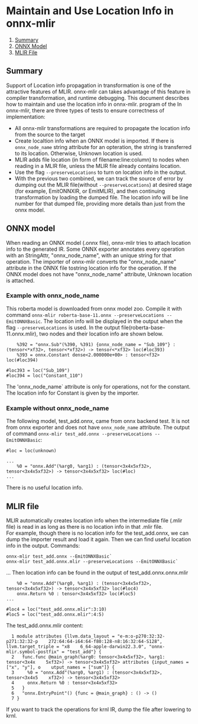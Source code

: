 <!--- SPDX-License-Identifier: Apache-2.0 -->

# Maintain and Use Location Info in onnx-mlir

1. [Summary](#Summary)
2. [ONNX Model](#ONNX-model)
3. [MLIR File](#MLIR-file)

## Summary
Support of Location info propagation in transformation is one of the attractive features of MLIR. onnx-mlir can takes advantage of this feature in compiler transformation, and runtime debugging. This document describes how to maintain and use the location info in onnx-mlir.  program of the In onnx-mlir, there are three types of tests to ensure correctness of implementation:
- All onnx-mlir transformations are required to propagate the location info from the source to the target
- Create localtion info when an ONNX model is imported. If there is `onnx_node_name` string attribute for an opteration, the string is transferred to its location. Otherwise, Unknown location is used.
- MLIR adds file location (in form of filename:line:column) to nodes when reading in a MLIR file, unless the MLIR file already contains location.
- Use the flag `--preserveLocations` to turn on location info in the output.
- With the previous two combined, we can track the source of error by dumping out the MLIR file(without `--preserveLocations`) at desired stage (for example, EmitONNXIR, or EmitMLIR), and then continuing transformation by loading the dumped file. The location info will be line number for that dumped file, providing more details than just from the onnx model. 

## ONNX model
When reading an ONNX model (.onnx file), onnx-mlir tries to attach location info to the generated IR. 
Some ONNX exporter annotates every operation with an StringAttr, "onnx_node_name", with an unique string for that operation. 
The importer of onnx-mlir converts the "onnx_node_name" attribute in the ONNX file tostring location info for the operation.
If the ONNX model does not have "onnx_node_name" attribute, Unknown location is attached.

### Example with onnx_node_name

This roberta  model is downloaded from onnx model zoo. Compile it with command
`onnx-mlir roberta-base-11.onnx --preserveLocations --EmitONNXBasic`.
The location info will be displayed in the output when the flag `--preserveLocations` is used.
In the output file(roberta-base-11.onnx.mlir), two nodes and their location info are shown below.

```
    %392 = "onnx.Sub"(%390, %391) {onnx_node_name = "Sub_109"} : (tensor<*xf32>, tensor<*xf32>) -> tensor<*xf32> loc(#loc393)
    %393 = onnx.Constant dense<2.000000e+00> : tensor<f32> loc(#loc394)

#loc393 = loc("Sub_109")
#loc394 = loc("Constant_110")
```
The 'onnx_node_name` attribute is only for operations, not for the constant. The location info for Constant is given by the importer.

### Example without onnx_node_name
The following model, test_add.onnx, came from onnx backend test. It is not from
onnx exporter and does not have `onnx_node_name` attribute.
The output of command `onnx-mlir test_add.onnx --preserveLocations --EmitONNXBasic`:

```
#loc = loc(unknown)

...
    %0 = "onnx.Add"(%arg0, %arg1) : (tensor<3x4x5xf32>, tensor<3x4x5xf32>) -> tensor<3x4x5xf32> loc(#loc)
...
```
There is no useful location info.

## MLIR file

MLIR automatically creates location info when the intermediate file (.mlir file) is read in as long as there is no location info in that .mlir file.  
For example, though there is no location info for the test_add.onnx, we can dump the importer result and load it again. Then we can find useful location info in the output.
Commands:
```
onnx-mlir test_add.onnx --EmitONNXBasic`
onnx-mlir test_add.onnx.mlir --preserveLocations --EmitONNXBasic`
```
...
Then location info can be found in the output of test_add.onnx.onnx.mlir
```
    %0 = "onnx.Add"(%arg0, %arg1) : (tensor<3x4x5xf32>, tensor<3x4x5xf32>) -> tensor<3x4x5xf32> loc(#loc4)
    onnx.Return %0 : tensor<3x4x5xf32> loc(#loc5)
...

#loc4 = loc("test_add.onnx.mlir":3:10)
#loc5 = loc("test_add.onnx.mlir":4:5)
```
The test_add.onnx.mlir content:

```
  1 module attributes {llvm.data_layout = "e-m:o-p270:32:32-p271:32:32-p    272:64:64-i64:64-f80:128-n8:16:32:64-S128", llvm.target_triple = "x8    6_64-apple-darwin22.3.0", "onnx-mlir.symbol-postfix" = "test_add"} {
  2   func.func @main_graph(%arg0: tensor<3x4x5xf32>, %arg1: tensor<3x4x    5xf32>) -> tensor<3x4x5xf32> attributes {input_names = ["x", "y"], o    utput_names = ["sum"]} {
  3     %0 = "onnx.Add"(%arg0, %arg1) : (tensor<3x4x5xf32>, tensor<3x4x5    xf32>) -> tensor<3x4x5xf32>
  4     onnx.Return %0 : tensor<3x4x5xf32>
  5   }
  6   "onnx.EntryPoint"() {func = @main_graph} : () -> ()
  7 }
```

If you want to track the operations for krnl IR, dump the file after lowering to krnl.

